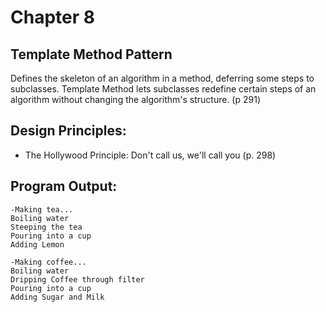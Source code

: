 # Chapter 8

## Template Method Pattern
Defines the skeleton of an algorithm in a method, deferring some steps to subclasses.
Template Method lets subclasses redefine certain steps of an algorithm without changing
the algorithm's structure. (p 291)

## Design Principles:
* The Hollywood Principle: Don't call us, we'll call you (p. 298)

## Program Output:
```
-Making tea...
Boiling water
Steeping the tea
Pouring into a cup
Adding Lemon

-Making coffee...
Boiling water
Dripping Coffee through filter
Pouring into a cup
Adding Sugar and Milk
```